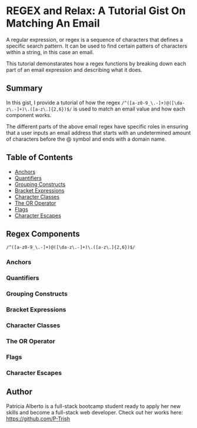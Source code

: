# REGEX and Relax: A Tutorial Gist On Matching An Email 

A regular expression, or regex is a sequence of characters that defines a specific search pattern.  It can be used to find certain patters of characters within a string, in this case an email.  

This tutorial demonstarates how a regex functions by breaking down each part of an email expression and describing what it does.  


## Summary

In this gist, I provide a tutorial of how the regex ```/^([a-z0-9_\.-]+)@([\da-z\.-]+)\.([a-z\.]{2,6})$/``` is used to match an email value and how each component works.

The different parts of the above email regex have specific roles in ensuring that a user inputs an email address that starts with an undetermined amount of characters before the @ symbol and ends with a domain name.


## Table of Contents

- [Anchors](#anchors)
- [Quantifiers](#quantifiers)
- [Grouping Constructs](#grouping-constructs)
- [Bracket Expressions](#bracket-expressions)
- [Character Classes](#character-classes)
- [The OR Operator](#the-or-operator)
- [Flags](#flags)
- [Character Escapes](#character-escapes)

## Regex Components

```/^([a-z0-9_\.-]+)@([\da-z\.-]+)\.([a-z\.]{2,6})$/```



### Anchors

### Quantifiers

### Grouping Constructs

### Bracket Expressions

### Character Classes

### The OR Operator

### Flags

### Character Escapes

## Author

Patricia Alberto is a full-stack bootcamp student ready to apply her new skills and become a full-stack web developer.  Check out her works here: https://github.com/P-Trish 
